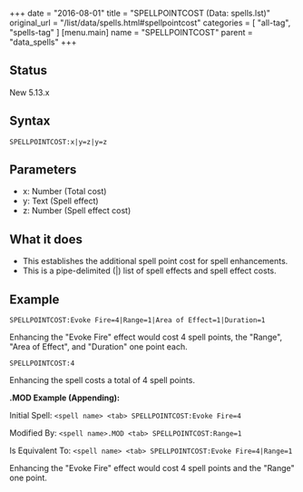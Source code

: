 +++
date = "2016-08-01"
title = "SPELLPOINTCOST (Data: spells.lst)"
original_url = "/list/data/spells.html#spellpointcost"
categories = [ "all-tag", "spells-tag" ]
[menu.main]
    name = "SPELLPOINTCOST"
    parent = "data_spells"
+++

## Status

New 5.13.x

## Syntax

`SPELLPOINTCOST:x|y=z|y=z`

## Parameters

-   x: Number (Total cost)
-   y: Text (Spell effect)
-   z: Number (Spell effect cost)



What it does
------------

-   This establishes the additional spell point cost for
    spell enhancements.
-   This is a pipe-delimited (|) list of spell effects and spell
    effect costs.

Example
-------

`SPELLPOINTCOST:Evoke Fire=4|Range=1|Area of Effect=1|Duration=1`

Enhancing the "Evoke Fire" effect would cost 4 spell points, the
"Range", "Area of Effect", and "Duration" one point each.

`SPELLPOINTCOST:4`

Enhancing the spell costs a total of 4 spell points.

**.MOD Example (Appending):**

Initial Spell: `<spell name> <tab> SPELLPOINTCOST:Evoke Fire=4`

Modified By: `<spell name>.MOD <tab> SPELLPOINTCOST:Range=1`

Is Equivalent To:
`<spell name> <tab> SPELLPOINTCOST:Evoke Fire=4|Range=1`

Enhancing the "Evoke Fire" effect would cost 4 spell points and the
"Range" one point.

